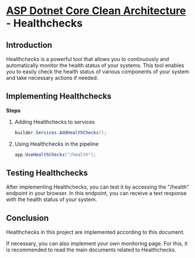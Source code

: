 # [ASP Dotnet Core Clean Architecture](../README.md) - Healthchecks

## Introduction

Healthchecks is a powerful tool that allows you to continuously and automatically monitor the health status of your systems. This tool enables you to easily check the health status of various components of your system and take necessary actions if needed.

## Implementing Healthchecks

**Steps**

1. Adding Healthchecks to services
    ``` c#
    builder.Services.AddHealthChecks();
    ```
2. Using Healthchecks in the pipeline
    ``` c#
    app.UseHealthChecks("/health");
    ```

## Testing Healthchecks

After implementing Healthchecks, you can test it by accessing the "/health" endpoint in your browser. In this endpoint, you can receive a text response with the health status of your system.

## Conclusion

Healthchecks in this project are implemented according to this document.

If necessary, you can also implement your own monitoring page. For this, it is recommended to read the main documents related to Healthchecks.
